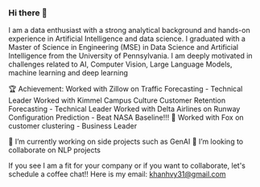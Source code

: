 ### Hi there 👋


I am a data enthusiast with a strong analytical background and hands-on experience in Artificial Intelligence and data science. I graduated with a Master of Science in Engineering (MSE) in Data Science and Artificial Intelligence from the University of Pennsylvania. I am deeply motivated in challenges related to AI, Computer Vision, Large Language Models, machine learning and deep learning

🏆 Achievement: 
Worked with Zillow on Traffic Forecasting - Technical Leader 
Worked with Kimmel Campus Culture Customer Retention Forecasting - Technical Leader
Worked with Delta Airlines on Runway Configuration Prediction - Beat NASA Baseline!!! 🚀
Worked with Fox on customer clustering - Business Leader

🔭 I’m currently working on side projects such as GenAI
👯 I’m looking to collaborate on NLP projects

If you see I am a fit for your company or if you want to collaborate, let's schedule a coffee chat!! 
Here is my email: khanhvy31@gmail.com

